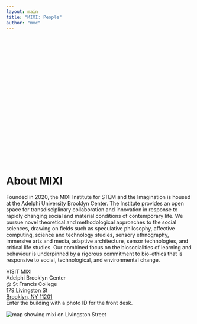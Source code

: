 ```yaml
---
layout: main
title: "MIXI: People"
author: "mxc"
---
```

<style>
.BlurryKids {
     background-image: url('/assets/images/blurry-kids.jpg');
    background-attachment: fixed; 
    background-size: cover;
    line-height: 334px;
    margin-top: 14px;
}

</style>

<div class="BlurryKids d-none d-md-block">&nbsp;</div>


<!-- <img src="/assets/images/blurry-kids-banner.jpg" class="img-fluid d-block w-90"> -->


<div class="container p-2 mt-2 mb-4">
    <h1 class="page-title text-center text-upper mb-4">About MIXI</h1>
    <p class="fs-5">
Founded in 2020, the MIXI Institute for STEM and the Imagination is housed at the Adelphi University 
Brooklyn Center. The Institute provides an open space for transdisciplinary collaboration and 
innovation in response to rapidly changing social and material conditions of contemporary life. We 
pursue novel theoretical and methodological approaches to the social sciences, drawing on fields such 
as speculative philosophy, affective computing, science and technology studies, sensory ethnography, 
immersive arts and media, adaptive architecture, sensor technologies, and critical life studies. Our 
combined focus on the biosocialities of learning and behaviour is underpinned by a rigorous 
commitment to bio-ethics that is responsive to social, technological, and environmental change.
    </p>
</div>

<div class="bg-slate-blue container-fluid mt-4">
    <div class="row h-100">
        <div class="col-md-6 d-flex flex-column justify-content-center align-items-center">
            <p class="ContactInfo text-center font-serif font-center fs-1 text-brown">
                VISIT MIXI<br>
                Adelphi Brooklyn Center<br>
                @ St Francis College<br>
                <a class="text-brown text-decoration-underline" href="https://maps.app.goo.gl/WX3M68SeGC5THWLT7">
                179 Livingston St<br>
                Brooklyn, NY 11201
                </a><br>
                Enter the building with a photo ID for the front desk.<br>
            </p>
        </div>
        <div class="col-md-6 flex-column align-content-center justify-content-center bg-black ps-4">
            <img src="/assets/images/mixi-map-bk.png" 
            class="d-block img-fluid ms-4 ps-4" alt="map showing mixi on Livingston Street">
        </div>
    </div>
</div>